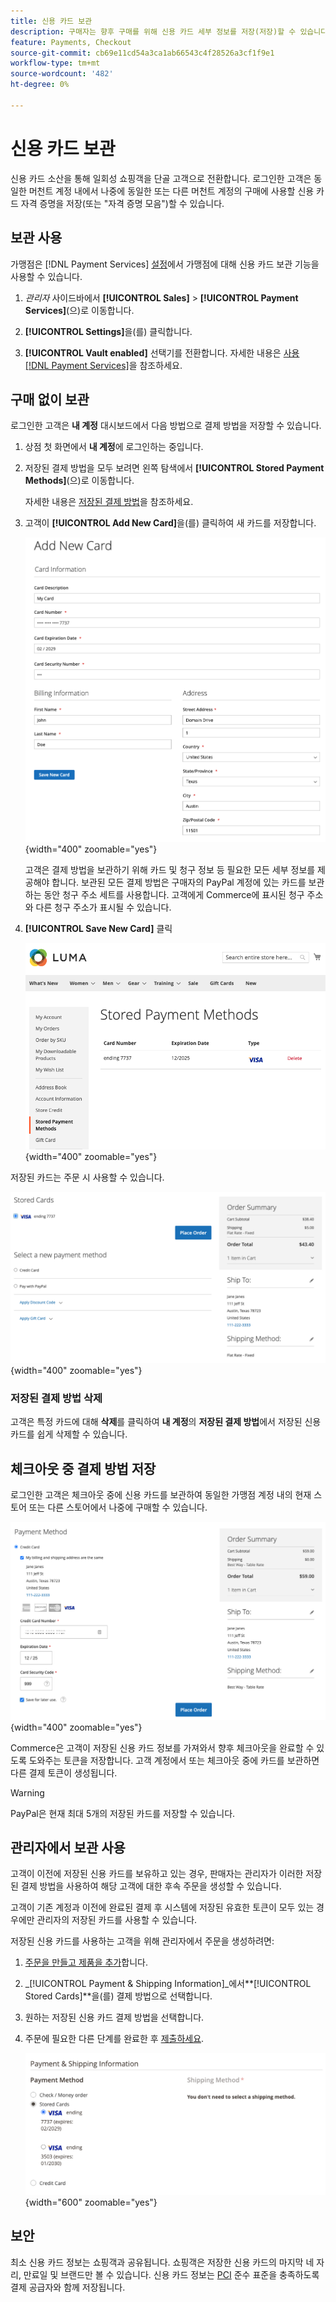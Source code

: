 ```yaml
---
title: 신용 카드 보관
description: 구매자는 향후 구매를 위해 신용 카드 세부 정보를 저장(저장)할 수 있습니다.
feature: Payments, Checkout
source-git-commit: cb69e11cd54a3ca1ab66543c4f28526a3cf1f9e1
workflow-type: tm+mt
source-wordcount: '482'
ht-degree: 0%

---
```


# 신용 카드 보관

신용 카드 소산을 통해 일회성 쇼핑객을 단골 고객으로 전환합니다. 로그인한 고객은 동일한 머천트 계정 내에서 나중에 동일한 또는 다른 머천트 계정의 구매에 사용할 신용 카드 자격 증명을 저장(또는 &quot;자격 증명 모음&quot;)할 수 있습니다.

## 보관 사용

가맹점은 [!DNL Payment Services] [설정](settings.md#card-vaulting)에서 가맹점에 대해 신용 카드 보관 기능을 사용할 수 있습니다.

1. _관리자_ 사이드바에서 **[!UICONTROL Sales]** > **[!UICONTROL Payment Services]**(으)로 이동합니다.

1. **[!UICONTROL Settings]**&#x200B;을(를) 클릭합니다.

1. **[!UICONTROL Vault enabled]** 선택기를 전환합니다. 자세한 내용은 [사용 [!DNL Payment Services]](settings.md#enable-payment-services)을 참조하세요.

## 구매 없이 보관

로그인한 고객은 **내 계정** 대시보드에서 다음 방법으로 결제 방법을 저장할 수 있습니다.

1. 상점 첫 화면에서 **내 계정**&#x200B;에 로그인하는 중입니다.

1. 저장된 결제 방법을 모두 보려면 왼쪽 탐색에서 **[!UICONTROL Stored Payment Methods]**(으)로 이동합니다.

   자세한 내용은 [저장된 결제 방법](https://experienceleague.adobe.com/en/docs/commerce-admin/stores-sales/payments/stored-payment-methods)을 참조하세요.

1. 고객이 **[!UICONTROL Add New Card]**&#x200B;을(를) 클릭하여 새 카드를 저장합니다.

   ![새 카드 추가](assets/add-new-card.png){width="400" zoomable="yes"}

   고객은 결제 방법을 보관하기 위해 카드 및 청구 정보 등 필요한 모든 세부 정보를 제공해야 합니다.
보관된 모든 결제 방법은 구매자의 PayPal 계정에 있는 카드를 보관하는 동안 청구 주소 세트를 사용합니다. 고객에게 Commerce에 표시된 청구 주소와 다른 청구 주소가 표시될 수 있습니다.

1. **[!UICONTROL Save New Card]** 클릭

   ![내 계정에 저장된 결제 방법](assets/stored-payment-methods.png){width="400" zoomable="yes"}

저장된 카드는 주문 시 사용할 수 있습니다.

![나중에 구입할 수 있도록 저장된 자격 증명 사용](assets/use-stored-card.png){width="400" zoomable="yes"}

### 저장된 결제 방법 삭제

고객은 특정 카드에 대해 **삭제**&#x200B;를 클릭하여 **내 계정**&#x200B;의 **저장된 결제 방법**&#x200B;에서 저장된 신용 카드를 쉽게 삭제할 수 있습니다.

## 체크아웃 중 결제 방법 저장

로그인한 고객은 체크아웃 중에 신용 카드를 보관하여 동일한 가맹점 계정 내의 현재 스토어 또는 다른 스토어에서 나중에 구매할 수 있습니다.

![나중에 사용할 수 있도록 신용 카드 저장](assets/save-card-for-later.png){width="400" zoomable="yes"}

Commerce은 고객이 저장된 신용 카드 정보를 가져와서 향후 체크아웃을 완료할 수 있도록 도와주는 토큰을 저장합니다. 고객 계정에서 또는 체크아웃 중에 카드를 보관하면 다른 결제 토큰이 생성됩니다.

>[!WARNING]
>
> PayPal은 현재 최대 5개의 저장된 카드를 저장할 수 있습니다.

## 관리자에서 보관 사용

고객이 이전에 저장된 신용 카드를 보유하고 있는 경우, 판매자는 관리자가 이러한 저장된 결제 방법을 사용하여 해당 고객에 대한 후속 주문을 생성할 수 있습니다.

고객이 기존 계정과 이전에 완료된 결제 후 시스템에 저장된 유효한 토큰이 모두 있는 경우에만 관리자의 저장된 카드를 사용할 수 있습니다.

저장된 신용 카드를 사용하는 고객을 위해 관리자에서 주문을 생성하려면:

1. [주문을 만들고 제품을 추가](https://experienceleague.adobe.com/docs/commerce-admin/stores-sales/point-of-purchase/assist/customer-account-create-order.html)합니다.
1. _[!UICONTROL Payment & Shipping Information]_에서&#x200B;**[!UICONTROL Stored Cards]**을(를) 결제 방법으로 선택합니다.
1. 원하는 저장된 신용 카드 결제 방법을 선택합니다.
1. 주문에 필요한 다른 단계를 완료한 후 [제출하세요](https://experienceleague.adobe.com/docs/commerce-admin/stores-sales/point-of-purchase/assist/customer-account-create-order.html?lang=en#step-3%3A-submit-the-order).

   ![고객을 위해 관리자의 저장된 신용 카드 사용](assets/admin-vaultedcard.png){width="600" zoomable="yes"}

## 보안

최소 신용 카드 정보는 쇼핑객과 공유됩니다. 쇼핑객은 저장한 신용 카드의 마지막 네 자리, 만료일 및 브랜드만 볼 수 있습니다. 신용 카드 정보는 [PCI](security.md#PCI-compliance) 준수 표준을 충족하도록 결제 공급자와 함께 저장됩니다.
